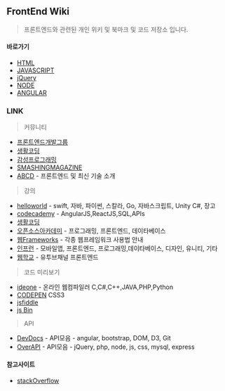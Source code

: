 ## FrontEnd Wiki
> 프론트엔드와 관련된 개인 위키 및 북마크 및 코드 저장소 입니다. 


#### 바로가기

* [HTML](https://github.com/evashork/taco/tree/master/frontend/html)
* [JAVASCRIPT](https://github.com/evashork/taco/tree/master/frontend/javascript)
* [jQuery](https://github.com/evashork/taco/tree/master/frontend/jquery)
* [NODE](https://github.com/evashork/taco/tree/master/frontend/node)
* [ANGULAR](https://github.com/evashork/taco/tree/master/frontend/angular)

### LINK

> 커뮤니티
* [프론트엔드개발그룹](https://www.facebook.com/groups/webfrontend/)
* [생활코딩](https://www.facebook.com/groups/codingeverybody/)
* [감성프로그래밍](http://programmingsummaries.tistory.com/)
* [SMASHINGMAGAZINE](https://www.smashingmagazine.com/)
* [ABCD](http://abcds.kr/) - 프론트엔드 및 최신 기술 소개  


> 강의
* [helloworld](http://tryhelloworld.co.kr/courses) - swift, 자바, 파이썬, 스칼라, Go, 자바스크립트, Unity C#, 장고
* [codecademy](https://www.codecademy.com/) - AngularJS,ReactJS,SQL,APIs
* [생활코딩](https://opentutorials.org/course/1) 
* [오픈소스아카데미](http://olc.kr/main/index.jsp) - 프로그래밍, 프론트엔드, 데이타베이스
* [웹Frameworks](http://webframeworks.kr/getstarted/) - 각종 웹프레임워크 사용법 안내
* [인프런](https://www.inflearn.com/) - 모바일앱, 프론트엔드, 프로그래밍,데이타베이스, 디자인, 유니티, 기타
* [웹학교](https://www.youtube.com/channel/UCjTQHbtYgSVCwU-sfVukZpw) - 유투브채널 프론트엔드

> 코드 미리보기
* [ideone](http://ideone.com/) - 온라인 웹컴파일러 C,C#,C++,JAVA,PHP,Python
* [CODEPEN](http://codepen.io/) CSS3 
* [jsfiddle](https://jsfiddle.net/)
* [js Bin](http://jsbin.com/) 


> API
* [DevDocs](http://devdocs.io/) - API모음 - angular, bootstrap, DOM, D3, Git
* [OverAPI](http://overapi.com/) - API모음 - jQuery, php, node, js, css, mysql, express


#### 참고사이트
* [stackOverflow](http://stackoverflow.com/)


